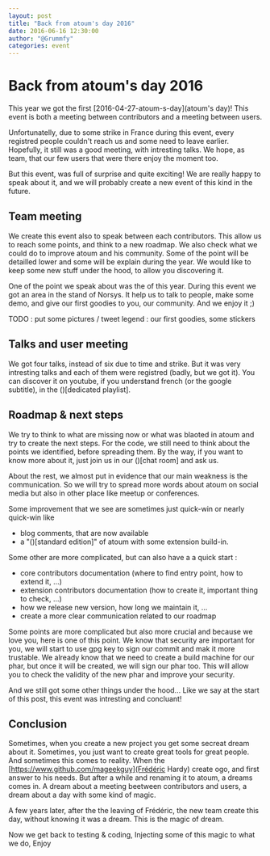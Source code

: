 ```yaml
---
layout: post
title: "Back from atoum's day 2016"
date: 2016-06-16 12:30:00
author: "@Grummfy"
categories: event
---
```


# Back from atoum's day 2016

This year we got the first [2016-04-27-atoum-s-day](atoum's day)! This event is both a meeting between contributors and a meeting between users.

Unfortunatelly, due to some strike in France during this event, every registred people couldn't reach us and some need to leave earlier. Hopefully, it still was a good meeting, with intresting talks. We hope, as team, that our few users that were there enjoy the moment too.

But this event, was full of surprise and quite exciting! We are really happy to speak about it, and we will probably create a new event of this kind in the future.

## Team meeting

We create this event also to speak between each contributors. This allow us to reach some points, and think to a new roadmap. We also check what we could do to improve atoum and his community. Some of the point will be detailled lower and some will be explain during the year. We would like to keep some new stuff under the hood, to allow you discovering it.

One of the point we speak about was the [](phptour) of this year. During this event we got an area in the stand of Norsys. It help us to talk to people, make some demo, and give our first goodies to you, our community. And we enjoy it ;)

TODO : put some pictures / tweet
legend : our first goodies, some stickers


## Talks and user meeting

We got four talks, instead of six due to time and strike. But it was very intresting talks and each of them were registred (badly, but we got it). You can discover it on youtube, if you understand french (or the google subtitle), in the ()[dedicated playlist].


## Roadmap & next steps

We try to think to what are missing now or what was blaoted in atoum and try to create the next steps. For the code, we still need to think about the points we identified, before spreading them. By the way, if you want to know more about it, just join us in our ()[chat room] and ask us.

About the rest, we almost put in evidence that our main weakness is the communication. So we will try to spread more words about atoum on social media but also in other place like meetup or conferences.

Some improvement that we see are sometimes just quick-win or nearly quick-win like

* blog comments, that are now available
* a "()[standard edition]" of atoum with some extension build-in.


Some other are more complicated, but can also have a a quick start :

* core contributors documentation (where to find entry point, how to extend it, ...)
* extension contributors documentation (how to create it, important thing to check, ...)
* how we release new version, how long we maintain it, ...
* create a more clear communication related to our roadmap

Some points are more complicated but also more crucial and because we love you, here is one of this point. We know that security are important for you, we will start to use gpg key to sign our commit and mak it more trustable. We already know that we need to create a build machine for our phar, but once it will be created, we will sign our phar too. This will allow you to check the validity of the new phar and improve your security.

And we still got some other things under the hood... Like we say at the start of this post, this event was intresting and concluant!


## Conclusion

Sometimes, when you create a new project you get some secreat dream about it. Sometimes, you just want to create great tools for great people. And sometimes this comes to reality. When the [https://www.github.com/mageekguy](Frédéric Hardy) create ogo, and first answer to his needs. But after a while and renaming it to atoum, a dreams comes in. A dream about a meeting beetween contributors and users, a dream about a day with some kind of magic.

A few years later, after the the leaving of Frédéric, the new team create this day, without knowing it was a dream. This is the magic of dream.


Now we get back to testing & coding,
Injecting some of this magic to what we do,
Enjoy










